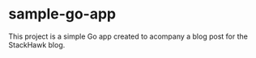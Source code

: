 # sample-go-app

This project is a simple Go app created to acompany a blog post for the StackHawk blog.
